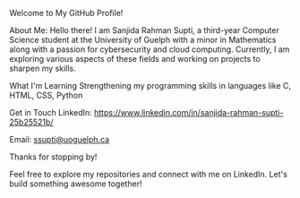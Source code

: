 Welcome to My GitHub Profile!

About Me:
Hello there! I am Sanjida Rahman Supti, a third-year Computer Science student at the University of Guelph with a minor in Mathematics along with a passion for cybersecurity and cloud computing. Currently, I am exploring various aspects of these fields and working on projects to sharpen my skills.

What I'm Learning
Strengthening my programming skills in languages like C, HTML, CSS, Python

Get in Touch
LinkedIn: https://www.linkedin.com/in/sanjida-rahman-supti-25b25521b/

Email: ssupti@uoguelph.ca

Thanks for stopping by! 

Feel free to explore my repositories and connect with me on LinkedIn. Let's build something awesome together!
